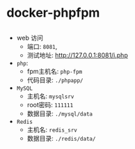 # docker-phpfpm

##
 * web 访问
   * 端口: `8081`, 
   * 测试地址: http://127.0.0.1:8081/i.php
 * `php`: 
   * fpm主机名: `php-fpm`
   * 代码目录: `./phpapp/`
 * `MySQL`
    * 主机名: `mysqlsrv`
    * root密码: `111111`
    * 数据目录: `./mysql/data`
 * `Redis`
    * 主机名: `redis_srv`
    * 数据目录: `./redis/data/`
